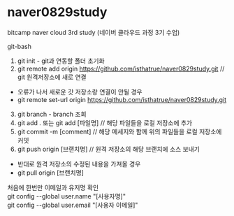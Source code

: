 # naver0829study
bitcamp naver cloud 3rd study (네이버 클라우드 과정 3기 수업)


git-bash

1. git init - git과 연동할 폴더 초기화
2. git remote add origin https://github.com/isthatrue/naver0829study.git // git 원격저장소에 새로 연결
* 오류가 나서 새로운 갓 저장소랑 연결이 안될 경우
* git remote set-url origin https://github.com/isthatrue/naver0829study.git
3. git branch - branch 조회
4. git add . 또는 git add [파일명] // 해당 파일들을 로컬 저장소에 추가
5. git commit -m [comment] // 해당 메세지와 함께 위의 파일들을 로컬 저장소에 커밋
6. git push origin [브랜치명] // 원격 저장소의 해당 브랜치에 소스 보내기
* 반대로 원격 저장소의 수정된 내용을 가져올 경우
* git pull origin [브랜치명]

처음에 한번만 이메일과 유저명 확인  
git config --global user.name "[사용자명]"  
git config --global user.email "[사용자 이메일]"  
